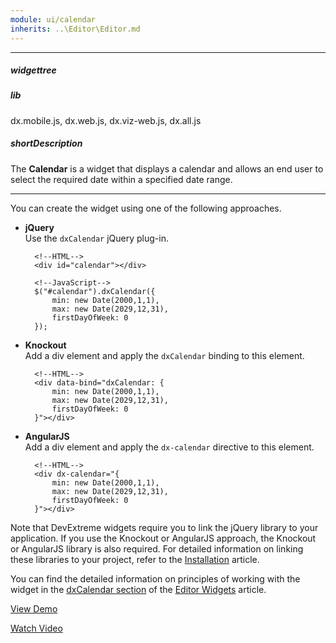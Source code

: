 ```yaml
---
module: ui/calendar
inherits: ..\Editor\Editor.md
---
```

---
##### widgettree

##### lib
dx.mobile.js, dx.web.js, dx.viz-web.js, dx.all.js

##### shortDescription
The **Calendar** is a widget that displays a calendar and allows an end user to select the required date within a specified date range.

---
You can create the widget using one of the following approaches.

- **jQuery**  
 Use the `dxCalendar` jQuery plug-in.

        <!--HTML-->
        <div id="calendar"></div>

    <!---->

        <!--JavaScript-->
        $("#calendar").dxCalendar({
            min: new Date(2000,1,1),
            max: new Date(2029,12,31),
            firstDayOfWeek: 0
        });

- **Knockout**  
 Add a div element and apply the `dxCalendar` binding to this element.

        <!--HTML-->
        <div data-bind="dxCalendar: {
            min: new Date(2000,1,1),
            max: new Date(2029,12,31),
            firstDayOfWeek: 0
        }"></div>

- **AngularJS**  
 Add a div element and apply the `dx-calendar` directive to this element.

        <!--HTML-->
        <div dx-calendar="{
            min: new Date(2000,1,1),
            max: new Date(2029,12,31),
            firstDayOfWeek: 0
        }"></div>

Note that DevExtreme widgets require you to link the jQuery library to your application. If you use the Knockout or AngularJS approach, the Knockout or AngularJS library is also required. For detailed information on linking these libraries to your project, refer to the [Installation](/concepts/10%20UI%20Widgets/0%20Basics/01%20Installation '/Documentation/Guide/UI_Widgets/Basics/Installation/') article.

You can find the detailed information on principles of working with the widget in the [dxCalendar section](/concepts/10%20UI%20Widgets/10%20UI%20Widget%20Categories/20%20Editor%20Widgets/List%20of%20Editor%20Widgets/dxCalendar.md '/Documentation/Guide/UI_Widgets/UI_Widget_Categories/Editor_Widgets/#List_of_Editor_Widgets/dxCalendar') of the [Editor Widgets](/concepts/10%20UI%20Widgets/10%20UI%20Widget%20Categories/20%20Editor%20Widgets '/Documentation/Guide/UI_Widgets/UI_Widget_Categories/Editor_Widgets/') article.

<a href="http://js.devexpress.com/Demos/WidgetsGallery/#demo/editorscalendarcalendarcalendar/" class="button orange small fix-width-155" style="margin-right: 20px;" target="_blank">View Demo</a>

<a href="http://www.youtube.com/watch?v=qB6_tMJfEjQ&list=PL8h4jt35t1wjGvgflbHEH_e3b23AA30-z&index=29" class="button orange small fix-width-155" style="margin-right: 20px;" target="_blank">Watch Video</a>